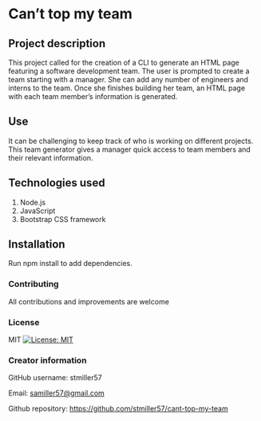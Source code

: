# Can’t top my team
## Project description
This project called for the creation of a CLI to generate an HTML page featuring a software development team. The user is prompted to create a team starting with a manager. She can add any number of engineers and interns to the team. 
Once she finishes building her team, an HTML page with each team member’s information is generated. 
## Use
It can be challenging to keep track of who is working on different projects. This team generator gives a manager quick access to team members and their relevant information. 
## Technologies used
1. Node.js
2. JavaScript
3. Bootstrap CSS framework
## Installation
Run npm install to add dependencies. 
### Contributing
All contributions and improvements are welcome
### License
MIT 
[![License: MIT](https://img.shields.io/badge/License-MIT-yellow.svg)](https://opensource.org/licenses/MIT)
### Creator information
GitHub username: stmiller57

Email: samiller57@gmail.com

Github repository: https://github.com/stmiller57/cant-top-my-team

